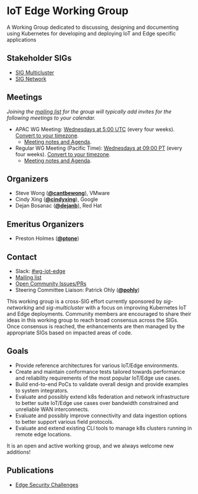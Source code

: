 <!---
This is an autogenerated file!

Please do not edit this file directly, but instead make changes to the
sigs.yaml file in the project root.

To understand how this file is generated, see https://git.k8s.io/community/generator/README.md
--->
# IoT Edge Working Group

A Working Group dedicated to discussing, designing and documenting using Kubernetes for developing and deploying IoT and Edge specific applications

## Stakeholder SIGs
* [SIG Multicluster](/sig-multicluster)
* [SIG Network](/sig-network)

## Meetings
*Joining the [mailing list](https://groups.google.com/forum/#!forum/kubernetes-wg-iot-edge) for the group will typically add invites for the following meetings to your calendar.*
* APAC WG Meeting: [Wednesdays at 5:00 UTC](https://zoom.us/j/91251176046?pwd=cmdqclovM3R3eDB1VlpuL1ZGU1hnZz09) (every four weeks). [Convert to your timezone](http://www.thetimezoneconverter.com/?t=5:00&tz=UTC).
  * [Meeting notes and Agenda](https://docs.google.com/document/d/1Yuwy9IO4X6XKq2wLW0pVZn5yHQxlyK7wdYBZBXRWiKI/edit?usp=sharing).
* Regular WG Meeting (Pacific Time): [Wednesdays at 09:00 PT](https://zoom.us/j/92778512626?pwd=MXhlemwvYnhkQmkxeXllQ0Z5VGs4Zz09) (every four weeks). [Convert to your timezone](http://www.thetimezoneconverter.com/?t=09:00&tz=PT).
  * [Meeting notes and Agenda](https://docs.google.com/document/d/1Yuwy9IO4X6XKq2wLW0pVZn5yHQxlyK7wdYBZBXRWiKI/edit?usp=sharing).

## Organizers

* Steve Wong (**[@cantbewong](https://github.com/cantbewong)**), VMware
* Cindy Xing (**[@cindyxing](https://github.com/cindyxing)**), Google
* Dejan Bosanac (**[@dejanb](https://github.com/dejanb)**), Red Hat

## Emeritus Organizers

* Preston Holmes (**[@ptone](https://github.com/ptone)**)

## Contact
- Slack: [#wg-iot-edge](https://kubernetes.slack.com/messages/wg-iot-edge)
- [Mailing list](https://groups.google.com/forum/#!forum/kubernetes-wg-iot-edge)
- [Open Community Issues/PRs](https://github.com/kubernetes/community/labels/wg%2Fiot-edge)
- Steering Committee Liaison: Patrick Ohly (**[@pohly](https://github.com/pohly)**)
<!-- BEGIN CUSTOM CONTENT -->
This working group is a cross-SIG effort currently sponsored by _sig-networking_ and _sig-multicluster_ with
a focus on improving Kubernetes IoT and Edge deployments. Community members are encouraged to share their ideas in this working group to reach broad consensus across the SIGs. Once consensus is reached, the enhancements
are then managed by the appropriate SIGs based on impacted areas of code.

## Goals

* Provide reference architectures for various IoT/Edge environments.
* Create and maintain conformance tests tailored towards performance and reliability requirements of the most popular IoT/Edge use cases.
* Build end-to-end PoCs to validate overall design and provide examples to system integrators.
* Evaluate and possibly extend k8s federation and network infrastructure to better suite IoT/Edge use cases over bandwidth constrained and unreliable WAN interconnects.
* Evaluate and possibly improve connectivity and data ingestion options to better support various field protocols.
* Evaluate and extend existing CLI tools to manage k8s clusters running in remote edge locations.

It is an open and active working group, and we always welcome new additions!

## Publications
* [Edge Security Challenges](whitepapers/edge-security-challenges/)

<!-- END CUSTOM CONTENT -->
